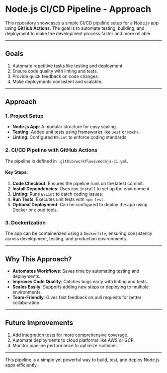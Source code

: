 
# Node.js CI/CD Pipeline - Approach

This repository showcases a simple CI/CD pipeline setup for a Node.js app using **GitHub Actions**. The goal is to automate testing, building, and deployment to make the development process faster and more reliable.

---

## Goals

1. Automate repetitive tasks like testing and deployment.
2. Ensure code quality with linting and tests.
3. Provide quick feedback on code changes.
4. Make deployments consistent and scalable.

---

## Approach

### **1. Project Setup**
- **Node.js App**: A modular structure for easy scaling.
- **Testing**: Added unit tests using frameworks like `Jest` or `Mocha`.
- **Linting**: Configured `ESLint` to enforce coding standards.

### **2. CI/CD Pipeline with GitHub Actions**
The pipeline is defined in `.github/workflows/nodejs-ci.yml`.

#### Key Steps:
1. **Code Checkout**: Ensures the pipeline runs on the latest commit.
2. **Install Dependencies**: Uses `npm install` to set up the environment.
3. **Linting**: Runs `ESLint` to catch coding issues.
4. **Run Tests**: Executes unit tests with `npm test`.
5. **Optional Deployment**: Can be configured to deploy the app using Docker or cloud tools.
   

### **3. Dockerization**
The app can be containerized using a `Dockerfile`, ensuring consistency across development, testing, and production environments.

---

## Why This Approach?

- **Automates Workflows**: Saves time by automating testing and deployments.
- **Improves Code Quality**: Catches bugs early with linting and tests.
- **Scales Easily**: Supports adding new steps or deploying to multiple environments.
- **Team-Friendly**: Gives fast feedback on pull requests for better collaboration.

---

## Future Improvements

1. Add integration tests for more comprehensive coverage.
2. Automate deployments to cloud platforms like AWS or GCP.
3. Monitor pipeline performance to optimize runtimes.

---

This pipeline is a simple yet powerful way to build, test, and deploy Node.js apps efficiently. 
